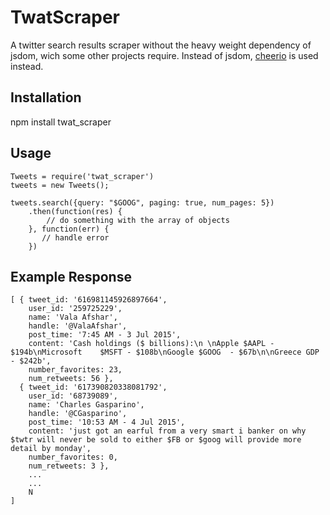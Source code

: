 # TwatScraper

A twitter search results scraper without the heavy weight dependency of jsdom, wich some other projects require.  Instead of jsdom, [cheerio](https://github.com/cheeriojs/cheerio) is used instead.

## Installation
npm install twat_scraper

## Usage


	Tweets = require('twat_scraper')
	tweets = new Tweets();
	
	tweets.search({query: "$GOOG", paging: true, num_pages: 5})
    	.then(function(res) {
       		// do something with the array of objects
	    }, function(err) {
    	   // handle error
    	})
    	
## Example Response

	[ { tweet_id: '616981145926897664',
    	user_id: '259725229',
	    name: 'Vala Afshar',
    	handle: '@ValaAfshar',
	    post_time: '7:45 AM - 3 Jul 2015',
    	content: 'Cash holdings ($ billions):\n \nApple $AAPL - $194b\nMicrosoft  	$MSFT - $108b\nGoogle $GOOG  - $67b\n\nGreece GDP - $242b',
    	number_favorites: 23,
	    num_retweets: 56 },
	  { tweet_id: '617390820338081792',
    	user_id: '68739089',
	    name: 'Charles Gasparino',
    	handle: '@CGasparino',
	    post_time: '10:53 AM - 4 Jul 2015',
    	content: 'just got an earful from a very smart i banker on why $twtr will never be sold to either $FB or $goog will provide more detail by monday',
	    number_favorites: 0,
    	num_retweets: 3 },    	
    	...
    	...
    	N
    ]	